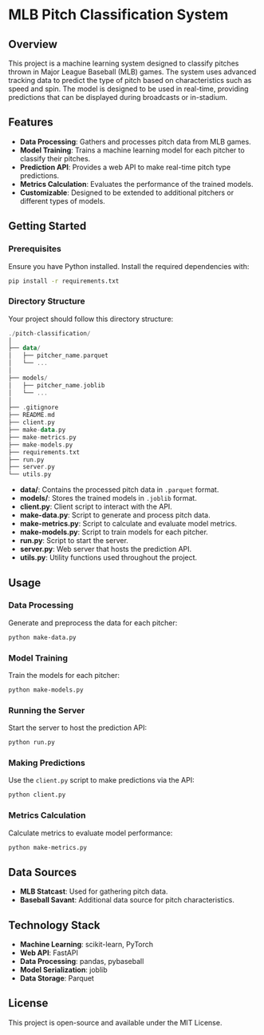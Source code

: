 # MLB Pitch Classification System

## Overview

This project is a machine learning system designed to classify pitches thrown in Major League Baseball (MLB) games. The system uses advanced tracking data to predict the type of pitch based on characteristics such as speed and spin. The model is designed to be used in real-time, providing predictions that can be displayed during broadcasts or in-stadium.

## Features

- **Data Processing**: Gathers and processes pitch data from MLB games.
- **Model Training**: Trains a machine learning model for each pitcher to classify their pitches.
- **Prediction API**: Provides a web API to make real-time pitch type predictions.
- **Metrics Calculation**: Evaluates the performance of the trained models.
- **Customizable**: Designed to be extended to additional pitchers or different types of models.

## Getting Started

### Prerequisites

Ensure you have Python installed. Install the required dependencies with:

```bash
pip install -r requirements.txt
```

### Directory Structure

Your project should follow this directory structure:

```kotlin
./pitch-classification/
│
├── data/
│   ├── pitcher_name.parquet
│   └── ...
│
├── models/
│   ├── pitcher_name.joblib
│   └── ...
│
├── .gitignore
├── README.md
├── client.py
├── make-data.py
├── make-metrics.py
├── make-models.py
├── requirements.txt
├── run.py
├── server.py
└── utils.py
```

- **data/**: Contains the processed pitch data in `.parquet` format.
- **models/**: Stores the trained models in `.joblib` format.
- **client.py**: Client script to interact with the API.
- **make-data.py**: Script to generate and process pitch data.
- **make-metrics.py**: Script to calculate and evaluate model metrics.
- **make-models.py**: Script to train models for each pitcher.
- **run.py**: Script to start the server.
- **server.py**: Web server that hosts the prediction API.
- **utils.py**: Utility functions used throughout the project.

## Usage

### Data Processing

Generate and preprocess the data for each pitcher:

```bash
python make-data.py
```

### Model Training

Train the models for each pitcher:

```bash
python make-models.py
```

### Running the Server

Start the server to host the prediction API:

```bash
python run.py
```

### Making Predictions

Use the `client.py` script to make predictions via the API:

```bash
python client.py
```

### Metrics Calculation

Calculate metrics to evaluate model performance:

```bash
python make-metrics.py
```

## Data Sources

- **MLB Statcast**: Used for gathering pitch data.
- **Baseball Savant**: Additional data source for pitch characteristics.

## Technology Stack

- **Machine Learning**: scikit-learn, PyTorch
- **Web API**: FastAPI
- **Data Processing**: pandas, pybaseball
- **Model Serialization**: joblib
- **Data Storage**: Parquet

## License

This project is open-source and available under the MIT License.
